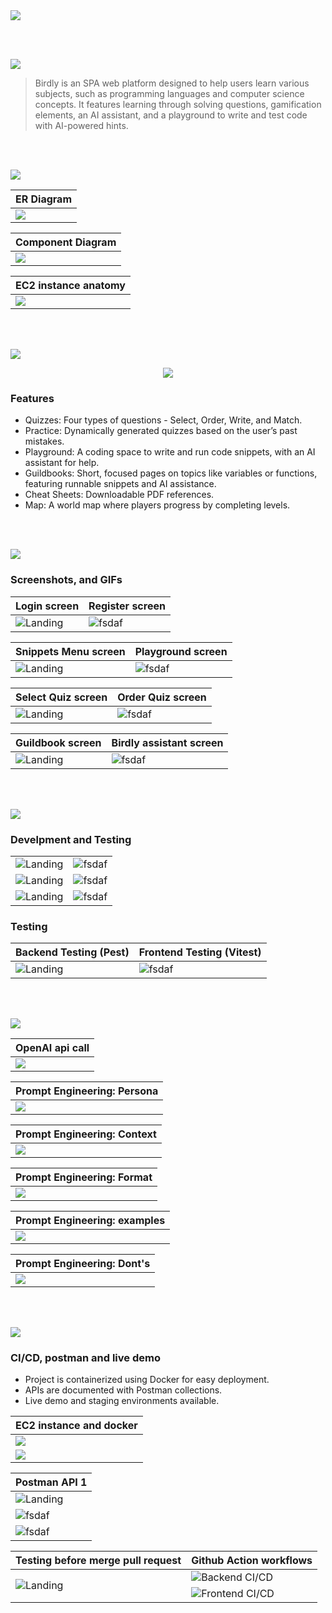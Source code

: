 <img src="./readme/title1.svg"/>

<br><br>

<!-- project overview -->
<img src="./readme/title2.svg"/>

> Birdly is an SPA web platform designed to help users learn various subjects, such as programming languages and computer science concepts.
> It features learning through solving questions, gamification elements, an AI assistant, and a playground to write and test code with AI-powered hints.

<br><br>

<!-- System Design -->
<img src="./readme/title3.svg"/>

<!-- ### Stack, Diagrams, and Flow

- **web**: React, typescript, tailwind, shadcn/ui, framer-motion, react-mdx, vitest, axios, context api.
- **Backend**: Laravel, flysystem, pest, elequent, openai-php.
- **Database**: mysql.
- **CI/CD**: docker, docker-compose, github action, ec2 -->

| ER Diagram                                |
| ----------------------------------------- |
| <img src="./readme/assets/ERdiagram.png"> |

| Component Diagram                        |
| ---------------------------------------- |
| <img src="./readme/assets/comp_dia.png"> |

| EC2 instance anatomy                    |
| --------------------------------------- |
| <img src="./readme/assets/ec2_dia.png"> |

<br><br>

<!-- Project Highlights -->
<img src="./readme/title4.svg"/>
<br>
<p align="center">
  <img src="./readme/assets/highlights_.png" />
</p>

### Features

- Quizzes: Four types of questions - Select, Order, Write, and Match.
- Practice: Dynamically generated quizzes based on the user’s past mistakes.
- Playground: A coding space to write and run code snippets, with an AI assistant for help.
- Guildbooks: Short, focused pages on topics like variables or functions, featuring runnable snippets and AI assistance.
- Cheat Sheets: Downloadable PDF references.
- Map: A world map where players progress by completing levels.

<br><br>

<!-- Demo -->
<img src="./readme/title5.svg"/>

### Screenshots, and GIFs

| Login screen                                          | Register screen                                        |
| ----------------------------------------------------- | ------------------------------------------------------ |
| ![Landing](./readme/assets/login_validation_msgs.png) | ![fsdaf](./readme/assets/register_validation_msgs.png) |

| Snippets Menu screen                         | Playground screen                           |
| -------------------------------------------- | ------------------------------------------- |
| ![Landing](./readme/assets/snippet_menu.png) | ![fsdaf](./readme/assets/playground_ai.png) |

| Select Quiz screen                          | Order Quiz screen                        |
| ------------------------------------------- | ---------------------------------------- |
| ![Landing](./readme/assets/select_quiz.png) | ![fsdaf](./readme/assets/order_quiz.png) |

| Guildbook screen                          | Birdly assistant screen                    |
| ----------------------------------------- | ------------------------------------------ |
| ![Landing](./readme/assets/guildbook.gif) | ![fsdaf](./readme/assets/guildbook_ai.png) |

<br><br>

<!-- Development & Testing -->
<img src="./readme/title6.svg"/>

### Develpment and Testing

|                                        |                                      |
| -------------------------------------- | ------------------------------------ |
| ![Landing](./readme/assets/code_1.png) | ![fsdaf](./readme/assets/code_2.png) |
| ![Landing](./readme/assets/code_3.png) | ![fsdaf](./readme/assets/code_4.png) |
| ![Landing](./readme/assets/code_5.png) | ![fsdaf](./readme/assets/code_6.png) |

### Testing

| Backend Testing (Pest)                  | Frontend Testing (Vitest)             |
| --------------------------------------- | ------------------------------------- |
| ![Landing](./readme/assets/test_be.png) | ![fsdaf](./readme/assets/test_fe.png) |

<br><br>

<!-- Ai integration -->
<img src="./readme/title7.svg"/>

| OpenAI api call                            |
| ------------------------------------------ |
| <img src="./readme/assets/openai_api.png"> |

| Prompt Engineering: Persona                    |
| ---------------------------------------------- |
| <img src="./readme/assets/prompt_persona.png"> |

| Prompt Engineering: Context                    |
| ---------------------------------------------- |
| <img src="./readme/assets/prompt_context.png"> |

| Prompt Engineering: Format                     |
| ---------------------------------------------- |
| <img src="./readme/assets/prompt_formmat.png"> |

| Prompt Engineering: examples                   |
| ---------------------------------------------- |
| <img src="./readme/assets/prompt_example.png"> |

| Prompt Engineering: Dont's                   |
| -------------------------------------------- |
| <img src="./readme/assets/prompt_donts.png"> |

<br><br>

<!-- Deployment -->
<img src="./readme/title8.svg"/>

### CI/CD, postman and live demo

- Project is containerized using Docker for easy deployment.
- APIs are documented with Postman collections.
- Live demo and staging environments available.

| EC2 instance and docker                    |
| ------------------------------------------ |
| <img src="./readme/assets/ec2_login.png"> |
| <img src="./readme/assets/docker_ps.png"> |

| Postman API 1                             |
| ----------------------------------------- |
| ![Landing](./readme/assets/postman_1.png) |
| ![fsdaf](./readme/assets/postman_3.png)   |
| ![fsdaf](./readme/assets/postman_3.png)   |

<table>
  <thead>
    <tr>
      <th>Testing before merge pull request</th>
      <th>Github Action workflows</th>
    </tr>
  </thead>
  <tbody>
    <tr>
      <td rowspan="2"><img src="./readme/assets/pull_request.png" alt="Landing"></td>
      <td><img src="./readme/assets/cicd_be.png" alt="Backend CI/CD"></td>
    </tr>
    <tr>
      <td><img src="./readme/assets/cicd_fe.png" alt="Frontend CI/CD"></td>
    </tr>
  </tbody>
</table>

<br><br>
